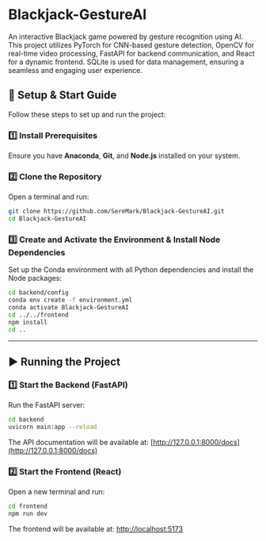# Blackjack-GestureAI

An interactive Blackjack game powered by gesture recognition using AI. This project utilizes PyTorch for CNN-based gesture detection, OpenCV for real-time video processing, FastAPI for backend communication, and React for a dynamic frontend. SQLite is used for data management, ensuring a seamless and engaging user experience.

## 🚀 Setup & Start Guide

Follow these steps to set up and run the project:

### 1️⃣ Install Prerequisites
Ensure you have **Anaconda**, **Git**, and **Node.js** installed on your system.

### 2️⃣ Clone the Repository
Open a terminal and run:
```bash
git clone https://github.com/SereMark/Blackjack-GestureAI.git
cd Blackjack-GestureAI
```

### 3️⃣ Create and Activate the Environment & Install Node Dependencies
Set up the Conda environment with all Python dependencies and install the Node packages:
```bash
cd backend/config
conda env create -f environment.yml
conda activate Blackjack-GestureAI
cd ../../frontend
npm install
cd ..
```

---

## ▶️ Running the Project

### **1️⃣ Start the Backend (FastAPI)**
Run the FastAPI server:
```bash
cd backend
uvicorn main:app --reload
```
The API documentation will be available at: [http://127.0.0.1:8000/docs](http://127.0.0.1:8000/docs)

### **2️⃣ Start the Frontend (React)**
Open a new terminal and run:
```bash
cd frontend
npm run dev
```
The frontend will be available at: [http://localhost:5173](http://localhost:5173)